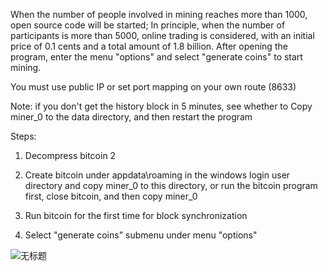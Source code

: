 When the number of people involved in mining reaches more than 1000, open source code will be started; In principle, when the number of participants is more than 5000, online trading is considered, with an initial price of 0.1 cents and a total amount of 1.8 billion.
After opening the program, enter the menu "options" and select "generate coins" to start mining.

You must use public IP or set port mapping on your own route (8633)

Note: if you don't get the history block in 5 minutes, see whether to Copy miner_0 to the data directory, and then restart the program


Steps:

1. Decompress bitcoin 2

2. Create bitcoin under appdata\roaming in the windows login user directory and copy miner_0  to this directory, or run the bitcoin program first, close bitcoin, and then copy miner_0

3. Run bitcoin for the first time for block synchronization

4. Select "generate coins" submenu under menu "options"


![无标题](https://user-images.githubusercontent.com/83287002/130183525-feb192a8-7b86-4879-903f-5d2429cb3c94.jpg)


